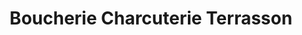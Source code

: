 ---
title: "Boucherie Charcuterie Terrasson"
url: /la-roche-posay/boucherie-charcuterie-terrasson/
shop: boucherie
---